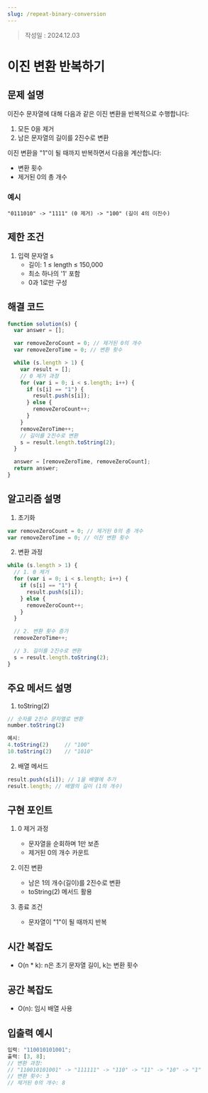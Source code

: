 ```yaml
---
slug: /repeat-binary-conversion
---
```

>작성일 : 2024.12.03
# 이진 변환 반복하기

## 문제 설명

이진수 문자열에 대해 다음과 같은 이진 변환을 반복적으로 수행합니다:

1. 모든 0을 제거
2. 남은 문자열의 길이를 2진수로 변환

이진 변환을 "1"이 될 때까지 반복하면서 다음을 계산합니다:

- 변환 횟수
- 제거된 0의 총 개수

### 예시

```
"0111010" -> "1111" (0 제거) -> "100" (길이 4의 이진수)
```

## 제한 조건

1. 입력 문자열 s
   - 길이: 1 ≤ length ≤ 150,000
   - 최소 하나의 '1' 포함
   - 0과 1로만 구성

## 해결 코드

```javascript
function solution(s) {
  var answer = [];

  var removeZeroCount = 0; // 제거된 0의 개수
  var removeZeroTime = 0; // 변환 횟수

  while (s.length > 1) {
    var result = [];
    // 0 제거 과정
    for (var i = 0; i < s.length; i++) {
      if (s[i] == "1") {
        result.push(s[i]);
      } else {
        removeZeroCount++;
      }
    }
    removeZeroTime++;
    // 길이를 2진수로 변환
    s = result.length.toString(2);
  }

  answer = [removeZeroTime, removeZeroCount];
  return answer;
}
```

## 알고리즘 설명

1. 초기화

```javascript
var removeZeroCount = 0; // 제거된 0의 총 개수
var removeZeroTime = 0; // 이진 변환 횟수
```

2. 변환 과정

```javascript
while (s.length > 1) {
  // 1. 0 제거
  for (var i = 0; i < s.length; i++) {
    if (s[i] == "1") {
      result.push(s[i]);
    } else {
      removeZeroCount++;
    }
  }

  // 2. 변환 횟수 증가
  removeZeroTime++;

  // 3. 길이를 2진수로 변환
  s = result.length.toString(2);
}
```

## 주요 메서드 설명

1. toString(2)

```javascript
// 숫자를 2진수 문자열로 변환
number.toString(2)

예시:
4.toString(2)     // "100"
10.toString(2)    // "1010"
```

2. 배열 메서드

```javascript
result.push(s[i]); // 1을 배열에 추가
result.length; // 배열의 길이 (1의 개수)
```

## 구현 포인트

1. 0 제거 과정

   - 문자열을 순회하며 1만 보존
   - 제거된 0의 개수 카운트

2. 이진 변환

   - 남은 1의 개수(길이)를 2진수로 변환
   - toString(2) 메서드 활용

3. 종료 조건
   - 문자열이 "1"이 될 때까지 반복

## 시간 복잡도

- O(n \* k): n은 초기 문자열 길이, k는 변환 횟수

## 공간 복잡도

- O(n): 임시 배열 사용

## 입출력 예시

```javascript
입력: "110010101001";
출력: [3, 8];
// 변환 과정:
// "110010101001" -> "111111" -> "110" -> "11" -> "10" -> "1"
// 변환 횟수: 3
// 제거된 0의 개수: 8
```
